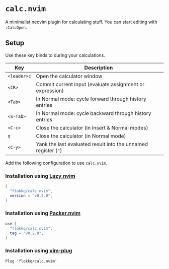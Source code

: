 # `calc.nvim`

A minimalist neovim plugin for calculating stuff. You can start editing with `:CalcOpen`.

## Setup

Use these key binds to during your calculations.


| Key         | Description                                                    |
| ----------- | -------------------------------------------------------------- |
| `<leader>c` | Open the calculator window                                     |
| `<CR>`      | Commit current input (evaluate assignment or expression)       |
| `<Tab>`     | In Normal mode: cycle forward through history entries          |
| `<S-Tab>`   | In Normal mode: cycle backward through history entries         |
| `<C-c>`     | Close the calculator (in Insert & Normal modes)                |
| `q`         | Close the calculator (in Normal mode)                          |
| `<C-y>`     | Yank the last evaluated result into the unnamed register (`"`) |


Add the following configuration to use `calc.nvim`.

### Installation using [Lazy.nvim](https://github.com/folke/lazy.nvim)

```lua
{
  "flokkq/calc.nvim",
  version = "v0.2.0",
}
```

### Installation using [Packer.nvim](https://github.com/wbthomason/packer.nvim)

```lua
use {
  "flokkq/calc.nvim",
  tag = "v0.2.0",
}
```

### Installation using [vim-plug](https://github.com/junegunn/vim-plug)

```vim
Plug 'flokkq/calc.nvim'
```

